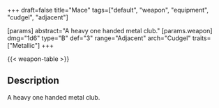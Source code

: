 +++
draft=false
title="Mace"
tags=["default", "weapon", "equipment", "cudgel", "adjacent"]

[params]
  abstract="A heavy one handed metal club."
  [params.weapon]
    dmg="1d6"
    type="B"
    def="3"
    range="Adjacent"
    arch="Cudgel"
    traits=["Metallic"]
+++

{{< weapon-table >}}

## Description
A heavy one handed metal club.
